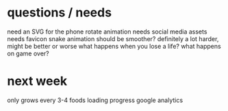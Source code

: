 


# questions / needs
need an SVG for the phone rotate animation
needs social media assets
needs favicon
snake animation should be smoother? definitely a lot harder, might be better or worse
what happens when you lose a life?
what happens on game over?


# next week
only grows every 3-4 foods
loading progress
google analytics

